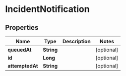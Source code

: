 

# IncidentNotification

## Properties

Name | Type | Description | Notes
------------ | ------------- | ------------- | -------------
**queuedAt** | **String** |  |  [optional]
**id** | **Long** |  |  [optional]
**attemptedAt** | **String** |  |  [optional]



